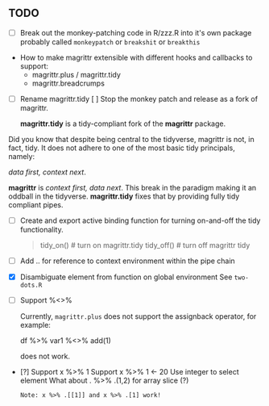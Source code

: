 
## TODO

 *  [ ] Break out the monkey-patching code in R/zzz.R into it's own package
        probably called `monkeypatch` or `breakshit` or `breakthis`

 * How to make magrittr extensible with different hooks and callbacks to support:
   * magrittr.plus / magrittr.tidy
   * magrittr.breadcrumps

 * [ ] Rename magrittr.tidy
   [ ] Stop the monkey patch and release as a fork of magrittr.

   **magrittr.tidy** is a tidy-compliant fork of the **magrittr** package.

    
Did you know that despite being central to the tidyverse, magrittr is not, in fact, tidy. It does not adhere to one of the most basic tidy principals, namely:

   *data first, context next*. 
  
**magrittr** is *context first, data next*. This break in the paradigm making it an oddball in the tidyverse.  **magrittr.tidy** fixes that by providing fully tidy compliant pipes.  


 * [ ] Create and export active binding function for turning on-and-off the tidy
functionality.

   > tidy_on()   # turn on magrittr.tidy
   > tidy_off()  # turn off magrittr tidy
   


 * [ ] Add  .. for reference to context environment within the pipe chain 

 * [x] Disambiguate element from function on global environment
       See `two-dots.R`
     

 * [ ] Support %<>%

   Currently, `magrittr.plus` does not support the assignback operator,
   for example:
 
     df %>% var1 %<>% add(1) 
   
   does not work.


 * [?] Support x %>% 1 
       Support x %>% 1 <- 20 
       Use integer to select element
       What about . %>% .(1,2) for array slice (?)

       Note: x %>% .[[1]] and x %>% .[1] work! 

